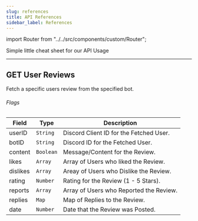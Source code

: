 ```yaml
---
slug: references
title: API References
sidebar_label: References
---
```


import Router from "../../src/components/custom/Router";

Simple little cheat sheet for our API Usage

---

## GET User Reviews
<Router type="GET" path="/rev/:botID/:userID" />

Fetch a specific users review from the specified bot.

###### Flags 
| Field     | Type        | Description                                                                                         |
| --------- | ----------- | --------------------------------------------------------------------------------------------------- |
| userID    | `String`    | Discord Client ID for the Fetched User.                                                                 |
| botID     | `String`    | Discord ID for the Fetched User.                                                                    |
| content   | `Boolean`   | Message/Content for the Review.                                                                     |
| likes     | `Array`     | Array of Users who liked the Review.                                                                   |
| dislikes  | `Array`     | Areay of Users who Dislike the Review.                                                        |
| rating    | `Number`    | Rating for the Review (1 - 5 Stars).                                                        |
| reports   | `Array`     | Array of Users who Reported the Review.                                                     |
| replies   | `Map`       | Map of Replies to the Review.                                                     |
| date      | `Number`    | Date that the Review was Posted.                                                     |
